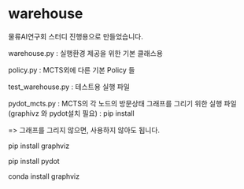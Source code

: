 # warehouse

물류AI연구회 스터디 진행용으로 만들었습니다.

warehouse.py : 실행환경 제공을 위한 기본 클래스용

policy.py : MCTS외에 다른 기본 Policy 들 

test_warehouse.py : 테스트용 실행 파일


pydot_mcts.py : MCTS의 각 노드의 방문상태 그래프를 그리기 위한 실행 파일 (graphivz 와 pydot설치 필요)
  : pip install 

  => 그래프를 그리지 않으면, 사용하지 않아도 됩니다.

   pip install graphviz
   
   pip install pydot
   
   conda install graphviz
